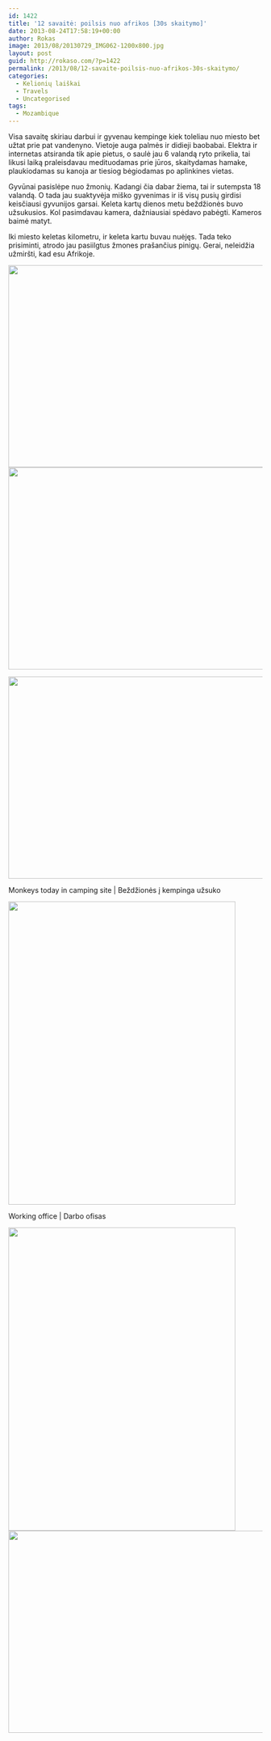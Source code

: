 ```yaml
---
id: 1422
title: '12 savaitė: poilsis nuo afrikos [30s skaitymo]'
date: 2013-08-24T17:58:19+00:00
author: Rokas
image: 2013/08/20130729_IMG062-1200x800.jpg
layout: post
guid: http://rokaso.com/?p=1422
permalink: /2013/08/12-savaite-poilsis-nuo-afrikos-30s-skaitymo/
categories:
  - Kelionių laiškai
  - Travels
  - Uncategorised
tags:
  - Mozambique
---
```

Visa savaitę skiriau darbui ir gyvenau kempinge kiek toleliau nuo miesto bet užtat prie pat vandenyno. Vietoje auga palmės ir didieji baobabai. Elektra ir internetas atsiranda tik apie pietus, o saulė jau 6 valandą ryto prikelia, tai likusi laiką praleisdavau medituodamas prie jūros, skaitydamas hamake, plaukiodamas su kanoja ar tiesiog bėgiodamas po aplinkines vietas.

Gyvūnai pasislėpe nuo žmonių. Kadangi čia dabar žiema, tai ir sutempsta 18 valandą. O tada jau suaktyvėja miško gyvenimas ir iš visų pusių girdisi keisčiausi gyvunijos garsai. Keleta kartų dienos metu beždžionės buvo užsukusios. Kol pasimdavau kamera, dažniausiai spėdavo pabėgti. Kameros baimė matyt.

Iki miesto keletas kilometru, ir keleta kartu buvau nuėjęs. Tada teko prisiminti, atrodo jau pasiilgtus žmones prašančius pinigų. Gerai, neleidžia užmiršti, kad esu Afrikoje.

[<img class="alignnone size-medium wp-image-1520" src="2013/08/20130729_IMG062-600x400.jpg" alt="" width="600" height="400" srcset="2013/08/20130729_IMG062-600x400.jpg 600w, 2013/08/20130729_IMG062-800x534.jpg 800w, 2013/08/20130729_IMG062-370x247.jpg 370w, 2013/08/20130729_IMG062-1040x694.jpg 1040w, 2013/08/20130729_IMG062-768x512.jpg 768w, 2013/08/20130729_IMG062-1200x800.jpg 1200w" sizes="(max-width: 600px) 100vw, 600px" />](2013/08/20130729_IMG062.jpg) 
[<img class="alignnone size-medium wp-image-1521" src="2013/08/20130801_IMG065-600x400.jpg" alt="" width="600" height="400" srcset="2013/08/20130801_IMG065-600x400.jpg 600w, 2013/08/20130801_IMG065-800x534.jpg 800w, 2013/08/20130801_IMG065-370x247.jpg 370w, 2013/08/20130801_IMG065-1040x694.jpg 1040w, 2013/08/20130801_IMG065-768x512.jpg 768w, 2013/08/20130801_IMG065-1200x800.jpg 1200w" sizes="(max-width: 600px) 100vw, 600px" />](2013/08/20130801_IMG065.jpg)

[<img class="size-medium wp-image-1522" src="2013/08/20130801_IMG068-600x400.jpg" alt="" width="600" height="400" srcset="2013/08/20130801_IMG068-600x400.jpg 600w, 2013/08/20130801_IMG068-800x534.jpg 800w, 2013/08/20130801_IMG068-370x247.jpg 370w, 2013/08/20130801_IMG068-1040x694.jpg 1040w, 2013/08/20130801_IMG068-768x512.jpg 768w, 2013/08/20130801_IMG068-1200x800.jpg 1200w" sizes="(max-width: 600px) 100vw, 600px" />](2013/08/20130801_IMG068.jpg)

Monkeys today in camping site | Beždžionės į kempinga užsuko

[<img class="size-medium wp-image-1523" src="2013/08/20130802_IMG002-450x600.jpg" alt="" width="450" height="600" srcset="2013/08/20130802_IMG002-450x600.jpg 450w, 2013/08/20130802_IMG002-525x700.jpg 525w, 2013/08/20130802_IMG002-750x1000.jpg 750w, 2013/08/20130802_IMG002-370x493.jpg 370w, 2013/08/20130802_IMG002-1040x1386.jpg 1040w, 2013/08/20130802_IMG002-768x1023.jpg 768w, 2013/08/20130802_IMG002-901x1200.jpg 901w, 2013/08/20130802_IMG002.jpg 1537w" sizes="(max-width: 450px) 100vw, 450px" />](2013/08/20130802_IMG002.jpg)

Working office | Darbo ofisas

[<img class="alignnone size-medium wp-image-1524" src="2013/08/20130803_IMG003-450x600.jpg" alt="" width="450" height="600" srcset="2013/08/20130803_IMG003-450x600.jpg 450w, 2013/08/20130803_IMG003-525x700.jpg 525w, 2013/08/20130803_IMG003-750x1000.jpg 750w, 2013/08/20130803_IMG003-370x493.jpg 370w, 2013/08/20130803_IMG003-1040x1386.jpg 1040w, 2013/08/20130803_IMG003-768x1023.jpg 768w, 2013/08/20130803_IMG003-901x1200.jpg 901w, 2013/08/20130803_IMG003.jpg 1537w" sizes="(max-width: 450px) 100vw, 450px" />](2013/08/20130803_IMG003.jpg) 
[<img class="alignnone size-medium wp-image-1525" src="2013/08/20130804_IMG002-600x400.jpg" alt="" width="600" height="400" srcset="2013/08/20130804_IMG002-600x400.jpg 600w, 2013/08/20130804_IMG002-800x534.jpg 800w, 2013/08/20130804_IMG002-370x247.jpg 370w, 2013/08/20130804_IMG002-1040x694.jpg 1040w, 2013/08/20130804_IMG002-768x512.jpg 768w, 2013/08/20130804_IMG002-1200x800.jpg 1200w" sizes="(max-width: 600px) 100vw, 600px" />](2013/08/20130804_IMG002.jpg)
